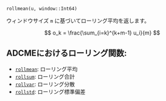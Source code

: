 ```
rollmean(u, window::Int64)
```

ウィンドウサイズ `m` に基づいてローリング平均を返します。

$$
o_k = \frac{\sum_{i=k}^{k+m-1} u_i}{m}
$$

## ADCMEにおけるローリング関数:

  * [`rollmean`](@ref): ローリング平均
  * [`rollsum`](@ref): ローリング合計
  * [`rollvar`](@ref): ローリング分散
  * [`rollstd`](@ref): ローリング標準偏差
